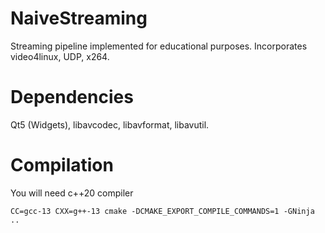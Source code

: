 # NaiveStreaming

Streaming pipeline implemented for educational purposes.
Incorporates video4linux, UDP, x264.

# Dependencies
Qt5 (Widgets), libavcodec, libavformat, libavutil.

# Compilation

You will need c++20 compiler

```
CC=gcc-13 CXX=g++-13 cmake -DCMAKE_EXPORT_COMPILE_COMMANDS=1 -GNinja ..
```


